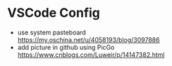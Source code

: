 # VSCode Config
* use system pasteboard
https://my.oschina.net/u/4058193/blog/3097886
* add picture in github using PicGo
https://www.cnblogs.com/Luweir/p/14147382.html